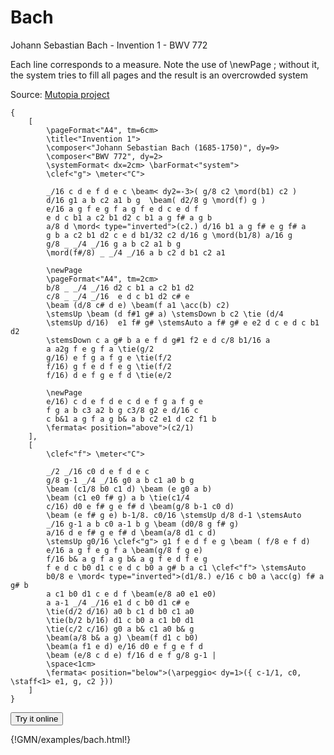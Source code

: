 
# Bach

Johann Sebastian Bach - Invention 1 - BWV 772

Each line corresponds to a measure.
Note the use of \newPage ; without it, the system tries
to fill all pages and the result is an overcrowded system

Source: [Mutopia project](https://www.mutopiaproject.org/ftp/BachJS/BWV772/bach-invention-01/bach-invention-01-a4.pdf)

~~~~~~
{
	[
		\pageFormat<"A4", tm=6cm>
		\title<"Invention 1">
		\composer<"Johann Sebastian Bach (1685-1750)", dy=9>
		\composer<"BWV 772", dy=2>
		\systemFormat< dx=2cm> \barFormat<"system">
		\clef<"g"> \meter<"C"> 

		_/16 c d e f d e c \beam< dy2=-3>( g/8 c2 \mord(b1) c2 )
		d/16 g1 a b c2 a1 b g  \beam( d2/8 g \mord(f) g )
		e/16 a g f e g f a g f e d c e d f
		e d c b1 a c2 b1 d2 c b1 a g f# a g b
		a/8 d \mord< type="inverted">(c2.) d/16 b1 a g f# e g f# a
		g b a c2 b1 d2 c e d b1/32 c2 d/16 g \mord(b1/8) a/16 g 
		g/8 _ _/4 _/16 g a b c2 a1 b g 
		\mord(f#/8) _ _/4 _/16 a b c2 d b1 c2 a1

		\newPage
		\pageFormat<"A4", tm=2cm>
		b/8 _ _/4 _/16 d2 c b1 a c2 b1 d2 
		c/8 _ _/4 _/16  e d c b1 d2 c# e
		\beam (d/8 c# d e) \beam(f a1 \acc(b) c2)
		\stemsUp \beam (d f#1 g# a) \stemsDown b c2 \tie (d/4
		\stemsUp d/16)  e1 f# g# \stemsAuto a f# g# e e2 d c e d c b1 d2
		\stemsDown c a g# b a e f d g#1 f2 e d c/8 b1/16 a
		a a2g f e g f a \tie(g/2
		g/16) e f g a f g e \tie(f/2
		f/16) g f e d f e g \tie(f/2
		f/16) d e f g e f d \tie(e/2

		\newPage
		e/16) c d e f d e c d e f g a f g e
		f g a b c3 a2 b g c3/8 g2 e d/16 c
		c b&1 a g f a g b& a b c2 e1 d c2 f1 b 
		\fermata< position="above">(c2/1)
	],
	[
		\clef<"f"> \meter<"C"> 

		_/2 _/16 c0 d e f d e c
		g/8 g-1 _/4 _/16 g0 a b c1 a0 b g
		\beam (c1/8 b0 c1 d) \beam (e g0 a b)
		\beam (c1 e0 f# g) a b \tie(c1/4
		c/16) d0 e f# g e f# d \beam(g/8 b-1 c0 d)
		\beam (e f# g e) b-1/8. c0/16 \stemsUp d/8 d-1 \stemsAuto
		_/16 g-1 a b c0 a-1 b g \beam (d0/8 g f# g)
		a/16 d e f# g e f# d \beam(a/8 d1 c d)
		\stemsUp g0/16 \clef<"g"> g1 f e d f e g \beam ( f/8 e f d)
		e/16 a g f e g f a \beam(g/8 f g e)
		f/16 b& a g f a g b& a g f e d f e g
		f e d c b0 d1 c e d c b0 a g# b a c1 \clef<"f"> \stemsAuto
		b0/8 e \mord< type="inverted">(d1/8.) e/16 c b0 a \acc(g) f# a g# b
		a c1 b0 d1 c e d f \beam(e/8 a0 e1 e0)
		a a-1 _/4 _/16 e1 d c b0 d1 c# e 
		\tie(d/2 d/16) a0 b c1 d b0 c1 a0
		\tie(b/2 b/16) d1 c b0 a c1 b0 d1 
		\tie(c/2 c/16) g0 a b& c1 a0 b& g
		\beam(a/8 b& a g) \beam(f d1 c b0)
		\beam(a f1 e d) e/16 d0 e f g e f d
		\beam (e/8 c d e) f/16 d e f g/8 g-1 |
		\space<1cm>	
		\fermata< position="below">(\arpeggio< dy=1>({ c-1/1, c0, \staff<1> e1, g, c2 }))
	]
}
~~~~~~


<a href="https://guidoeditor.grame.fr/?src=https://raw.githubusercontent.com/grame-cncm/guidodoc/master/examples/mkdocs/examples/bach.gmn" target=_blank><button class="try_it"> Try it online </button></a>

{!GMN/examples/bach.html!}


